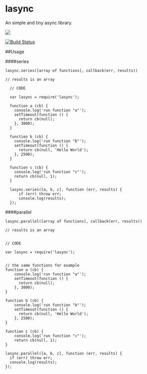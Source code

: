 # lasync

An simple and tiny async library.

<a href="https://nodei.co/npm/lasync/"><img src="https://nodei.co/npm/lasync.png"></a>

[![Build Status](https://travis-ci.org/joaquimserafim/lasync.png?branch=master)](https://travis-ci.org/joaquimserafim/lasync)

##Usage

####series

	lasync.series([array of functions], callback(err, results))
    
    // results is an array
      
      // CODE
      
      var lasync = require('lasync');
    
      function a (cb) {
        console.log('run function "a"');
        setTimeout(function () {
          return cb(null);
        }, 3000);
      }
    
      function b (cb) {
        console.log('run function "b"');
        setTimeout(function () {
          return cb(null, 'Hello World');
        }, 2500);
      }
    
      function c (cb) {
        console.log('run function "c"');
        return cb(null, 1);
      }
      
      lasync.series([a, b, c], function (err, results) {
          if (err) throw err;
          console.log(results);
      });
      

####parallel

	lasync.parallel([array of functions], callback(err, results))
    
    // results is an array
    
    
    // CODE

    var lasync = require('lasync');
    
    
    // the same functions for example
    function a (cb) {
    	console.log('run function "a"');
        setTimeout(function () {
          return cb(null);
        }, 3000);
    }
    
    function b (cb) {
        console.log('run function "b"');
        setTimeout(function () {
          return cb(null, 'Hello World');
        }, 2500);
    }
    
    function c (cb) {
        console.log('run function "c"');
        return cb(null, 1);
    }
    
    lasync.parallel([a, b, c], function (err, results) {
      if (err) throw err;
      console.log(results);
    });